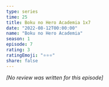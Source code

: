 ```yaml
---
type: series
time: 25
title: Boku no Hero Academia 1x7
date: "2022-08-12T00:00:00"
name: "Boku no Hero Academia"
season: 1
episode: 7
rating: 3
ratingEmoji: "⭐️⭐️⭐️"
share: false
---
```


_[No review was written for this episode]_
